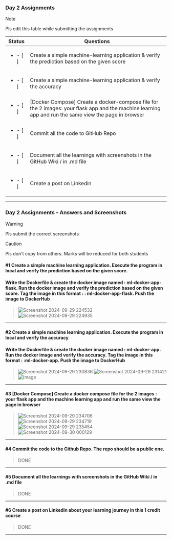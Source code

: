 ### Day 2 Assignments

> [!NOTE]
> Pls edit this table while submitting the assignments

| Status         | Questions     | 
|----------------|---------------|
| <ul><li>- [ ] </li></ul> | Create a simple machine-learning application & verify the prediction based on the given score |
| <ul><li>- [ ] </li></ul> | Create a simple machine-learning application & verify the accuracy |
| <ul><li>- [ ] </li></ul> | [Docker Compose] Create a docker-compose file for the 2 images: your flask app and the machine learning app and run the same view the page in browser |
| <ul><li>- [ ] </li></ul> | Commit all the code to GitHub Repo |
| <ul><li>- [ ] </li></ul> | Document all the learnings with screenshots in the GitHub Wiki / in .md file |
| <ul><li>- [ ] </li></ul> | Create a post on Linkedin  |

***

### Day 2 Assignments - Answers and Screenshots

> [!WARNING]
> Pls submit the correct screenshots

> [!CAUTION]
> Pls don't copy from others. Marks will be reduced for both students

#### #1 Create a simple machine learning application. Execute the program in local and verify the prediction based on the given score. 
#### Write the Dockerfile & create the docker image named : ml-docker-app-flask. Run the docker image and verify the prediction based on the given score. Tag the image in this format : <dockerhub-username>: ml-docker-app-flask. Push the image to DockerHub	
> ![Screenshot 2024-09-29 224532](https://github.com/user-attachments/assets/8a979e70-e5d2-4d2e-b29c-d04a271d6df1)
> ![Screenshot 2024-09-29 224935](https://github.com/user-attachments/assets/829a1c74-4f6a-40c7-ae47-2220499c4e8d)


***

#### #2 Create a simple machine learning application. Execute the program in local and verify the accuracy
#### Write the Dockerfile & create the docker image named : ml-docker-app. Run the docker image and verify the accuracy. Tag the image in this format : <dockerhub-username>:ml-docker-app. Push the image to DockerHub
> ![Screenshot 2024-09-29 230836](https://github.com/user-attachments/assets/b463762e-318f-418d-8d3c-a989c6886ff9)
> ![Screenshot 2024-09-29 231421](https://github.com/user-attachments/assets/4de09282-babc-4104-b7d6-f83726a733d7)
> ![image](https://github.com/user-attachments/assets/a8d80563-241b-4173-94f7-b9ac2178da5f)




***

#### #3 [Docker Compose] Create a docker compose file for the 2 images : your flask app and the machine learning app and run the same view the page in browser
> ![Screenshot 2024-09-29 234706](https://github.com/user-attachments/assets/90a3b60b-57ad-4899-9628-ac5d75327802)
> ![Screenshot 2024-09-29 234719](https://github.com/user-attachments/assets/1e28ec8b-a08f-4d9d-8223-bdf6ca592bfa)
> ![Screenshot 2024-09-29 235454](https://github.com/user-attachments/assets/4d53aed1-8e20-4743-8b97-73a9a3da54a8)
> ![Screenshot 2024-09-30 000129](https://github.com/user-attachments/assets/7bb35497-8cf2-4fa0-9d76-25d2cc327c13)

***

#### #4 Commit the code to the Github Repo. The repo should be a public one. 
> DONE

***

#### #5 Document all the learnings with screenshots in the GitHub Wiki / in .md file
> DONE

***

#### #6 Create a post on Linkedin about your learning journey in this 1 credit course
> DONE

***
